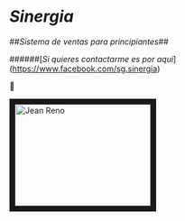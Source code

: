 # **_Sinergia_**
##_Sistema de ventas para principiantes_##

######[_Si quieres contactarme es por aqui_] (https://www.facebook.com/sg.sinergia)

:tiger:

<a href="https://www.facebook.com/sg.sinergia"  target="_blank">
<img src="https://scontent-dft4-1.xx.fbcdn.net/v/t1.0-9/13423821_856829331127068_3418447116151963040_n.jpg" 
alt="Jean Reno" width="240" height="180" border="10" />
</a>


